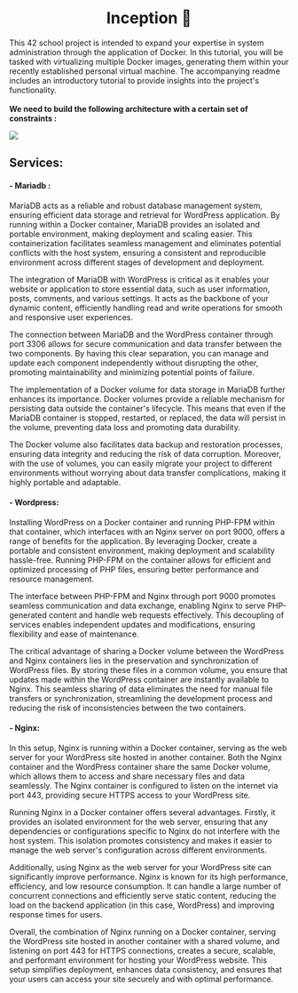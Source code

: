 <div align="center">
  
#  Inception 🐋
</div>

<div>
  This 42 school project is intended to expand your expertise in system administration through the application of Docker. In this tutorial, you will be tasked with virtualizing multiple Docker images, generating them within your recently established personal virtual machine. The accompanying readme includes an introductory tutorial to provide insights into the project's functionality.
</div><br>
<strong> We need to build the following architecture with a certain set of constraints : </strong>

<img src="https://user-images.githubusercontent.com/54292953/147146268-a616f39a-3f16-41f8-80c9-db5494c3dfe7.png"><br>

## Services:

#### - Mariadb :
MariaDB acts as a reliable and robust database management system, ensuring efficient data storage and retrieval for WordPress application. By running within a Docker container, MariaDB provides an isolated and portable environment, making deployment and scaling easier. This containerization facilitates seamless management and eliminates potential conflicts with the host system, ensuring a consistent and reproducible environment across different stages of development and deployment.

The integration of MariaDB with WordPress is critical as it enables your website or application to store essential data, such as user information, posts, comments, and various settings. It acts as the backbone of your dynamic content, efficiently handling read and write operations for smooth and responsive user experiences.

The connection between MariaDB and the WordPress container through port 3306 allows for secure communication and data transfer between the two components. By having this clear separation, you can manage and update each component independently without disrupting the other, promoting maintainability and minimizing potential points of failure.

The implementation of a Docker volume for data storage in MariaDB further enhances its importance. Docker volumes provide a reliable mechanism for persisting data outside the container's lifecycle. This means that even if the MariaDB container is stopped, restarted, or replaced, the data will persist in the volume, preventing data loss and promoting data durability.

The Docker volume also facilitates data backup and restoration processes, ensuring data integrity and reducing the risk of data corruption. Moreover, with the use of volumes, you can easily migrate your project to different environments without worrying about data transfer complications, making it highly portable and adaptable.

#### - Wordpress:
Installing WordPress on a Docker container and running PHP-FPM within that container, which interfaces with an Nginx server on port 9000, offers a range of benefits for the application. By leveraging Docker, create a portable and consistent environment, making deployment and scalability hassle-free. Running PHP-FPM on the container allows for efficient and optimized processing of PHP files, ensuring better performance and resource management.

The interface between PHP-FPM and Nginx through port 9000 promotes seamless communication and data exchange, enabling Nginx to serve PHP-generated content and handle web requests effectively. This decoupling of services enables independent updates and modifications, ensuring flexibility and ease of maintenance.

The critical advantage of sharing a Docker volume between the WordPress and Nginx containers lies in the preservation and synchronization of WordPress files. By storing these files in a common volume, you ensure that updates made within the WordPress container are instantly available to Nginx. This seamless sharing of data eliminates the need for manual file transfers or synchronization, streamlining the development process and reducing the risk of inconsistencies between the two containers.

#### - Nginx:
In this setup, Nginx is running within a Docker container, serving as the web server for your WordPress site hosted in another container. Both the Nginx container and the WordPress container share the same Docker volume, which allows them to access and share necessary files and data seamlessly. The Nginx container is configured to listen on the internet via port 443, providing secure HTTPS access to your WordPress site.

Running Nginx in a Docker container offers several advantages. Firstly, it provides an isolated environment for the web server, ensuring that any dependencies or configurations specific to Nginx do not interfere with the host system. This isolation promotes consistency and makes it easier to manage the web server's configuration across different environments.

Additionally, using Nginx as the web server for your WordPress site can significantly improve performance. Nginx is known for its high performance, efficiency, and low resource consumption. It can handle a large number of concurrent connections and efficiently serve static content, reducing the load on the backend application (in this case, WordPress) and improving response times for users.

Overall, the combination of Nginx running on a Docker container, serving the WordPress site hosted in another container with a shared volume, and listening on port 443 for HTTPS connections, creates a secure, scalable, and performant environment for hosting your WordPress website. This setup simplifies deployment, enhances data consistency, and ensures that your users can access your site securely and with optimal performance.

